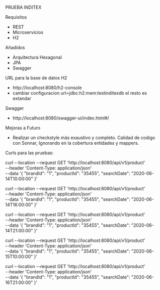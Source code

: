 PRUEBA INDITEX 

Requisitos 
- REST
- Microservicios
- H2

Añadidos
- Arquitectura Hexagonal
- JPA
- Swagger

URL para la base de datos H2 

- http://localhost:8080/h2-console
- cambiar configuracion url=jdbc:h2:mem:testinditexdb el resto es extandar

Swagger
 - http://localhost:8080/swagger-ui/index.html#/

Mejoras a Futuro 

- Realizar un checkstyle más exaustivo y completo. Calidad de codigo con Sonnar, Ignorando en la cobertura entidades y mappers.

Curls para las pruebas:

curl --location --request GET 'http://localhost:8080/api/v1/product' \
--header 'Content-Type: application/json' \
--data '{
"brandId": "1",
"productId": "35455",
"searchDate": "2020-06-14T10:00:00"
}'

curl --location --request GET 'http://localhost:8080/api/v1/product' \
--header 'Content-Type: application/json' \
--data '{
"brandId": "1",
"productId": "35455",
"searchDate": "2020-06-14T16:00:00"
}'

curl --location --request GET 'http://localhost:8080/api/v1/product' \
--header 'Content-Type: application/json' \
--data '{
"brandId": "1",
"productId": "35455",
"searchDate": "2020-06-14T21:00:00"
}'

curl --location --request GET 'http://localhost:8080/api/v1/product' \
--header 'Content-Type: application/json' \
--data '{
"brandId": "1",
"productId": "35455",
"searchDate": "2020-06-15T10:00:00"
}'

curl --location --request GET 'http://localhost:8080/api/v1/product' \
--header 'Content-Type: application/json' \
--data '{
"brandId": "1",
"productId": "35455",
"searchDate": "2020-06-16T21:00:00"
}'
